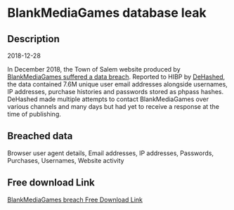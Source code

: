 # BlankMediaGames database leak

## Description

2018-12-28

In December 2018, the Town of Salem website produced by <a href="https://blog.dehashed.com/town-of-salem-blankmediagames-hacked/" target="_blank" rel="noopener">BlankMediaGames suffered a data breach</a>. Reported to HIBP by <a href="https://dehashed.com/" target="_blank" rel="noopener">DeHashed</a>, the data contained 7.6M unique user email addresses alongside usernames, IP addresses, purchase histories and passwords stored as phpass hashes. DeHashed made multiple attempts to contact BlankMediaGames over various channels and many days but had yet to receive a response at the time of publishing.

## Breached data

Browser user agent details, Email addresses, IP addresses, Passwords, Purchases, Usernames, Website activity

## Free download Link

[BlankMediaGames breach Free Download Link](https://link-to.net/1229997/447.99472328497427/dynamic/?r=aHR0cHM6Ly93d3cubWVkaWFmaXJlLmNvbS92aWV3LzJIYnE2bXVEWG11Smd0Ri9ibGFua21lZGlhZ2FtZXMuY29tL2ZpbGU=)